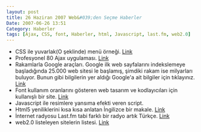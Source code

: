 ```yaml
---
layout: post
title: 26 Haziran 2007 Web&#039;den Seçme Haberler
Date: 2007-06-26 13:51
Category: Haberler
tags: [Ajax, CSS, font, Haberler, html, Javascript, last.fm, web2.0]
---
```


-   CSS ile yuvarlak(O şeklinde) menü örneği. [Link][]
-   Profesyonel 80 Ajax uygulaması. [Link][1]
-   Rakamlarla Google araçları. Google ilk web sayfalarını indekslemeye
    başladığında 25.000 web sitesi le başlamış, şimdiki rakam ise
    milyarları buluyor. Bunun gibi bilgilerin yer aldığı Google'a ait
    bilgiler için tıklayınız. [Link][2]
-   Font kullanım oranlarını gösteren web tasarım ve kodlayıcıları için
    kullanışlı bir site. [Link][3]
-   Javascript ile resimlere yansıma efekti veren script. 
-   Html5 yeniliklerini kısa kısa anlatan İngilizce bir makale.
    [Link][5]
-   İnternet radyosu Last.fm tabi farklı bir radyo artık Türkçe.
    [Link][6]
-   web2.0 listeleyen sitelerin listesi. [Link][7]


  [Link]: http://casteyo.wordpress.com/2007/06/20/how-to-do-a-circular-menu-with-css/
    "Link"
  [1]: http://www.smashingmagazine.com/2007/06/20/ajax-javascript-solutions-for-professional-coding/
    "Link"
  [2]: http://googlesystem.blogspot.com/2007/06/google-numbers-facts.html
    "Link"
  [3]: http://www.visibone.com/font/FontResults.html "Link"
  [5]: http://www.bestwebezy.com/web-20/html-5-what-now/ "Link"
  [6]: http://www.lastfm.com.tr/ "Link"
  [7]: http://www.readwriteweb.com/archives/keeping_tabs_on_web_20_lists.php
    "Link"
